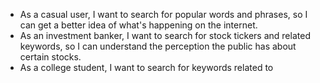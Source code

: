 - As a casual user, I want to search for popular words and phrases, so I can get a better idea of what's happening on the internet.
- As an investment banker, I want to search for stock tickers and related keywords, so I can understand the perception the public has about certain stocks.
- As a college student, I want to search for keywords related to 